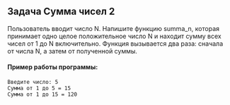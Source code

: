## Задача Сумма чисел 2
Пользователь вводит число N. Напишите функцию summa_n, которая принимает одно целое
положительное число N и находит сумму всех чисел от 1 до N включительно.
Функция вызывается два раза: сначала от числа N, а затем от полученной суммы. 

#### Пример работы программы:
```
Введите число: 5
Сумма от 1 до 5 = 15
Сумма от 1 до 15 = 120
```
